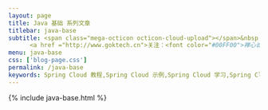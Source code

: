 ```yaml
---
layout: page
title: Java 基础 系列文章
titlebar: java-base
subtitle: <span class="mega-octicon octicon-cloud-upload"></span>&nbsp;&nbsp;
      <a href ="http://www.goktech.cn">关注：<font color="#00FF00">禅心诡道</font>，提供一站式学习资源。</a>
menu: java-base
css: ['blog-page.css']
permalink: /java-base
keywords: Spring Cloud 教程,Spring Cloud 示例,Spring Cloud 学习,Spring Cloud 资源,Spring Cloud
---
```

{% include java-base.html %}
